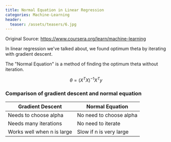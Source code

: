 ```yaml
---
title: Normal Equation in Linear Regression
categories: Machine-Learning
header:
  teaser: /assets/teasers/6.jpg
---
```




Original Source: https://www.coursera.org/learn/machine-learning



In linear regression we've talked about, we found optimum theta by iterating with gradient descent.

The "Normal Equation" is a method of finding the optimum theta without iteration.

$$\theta = (X^T X)^{-1}X^Ty$$

### Comparison of gradient descent and normal equation

|Gradient Descent|Normal Equation|
|---|---|
|Needs to choose alpha|No need to choose alpha|
|Needs many iterations   |No need to iterate   |
|Works well when n is large   | Slow if n is very large   |
